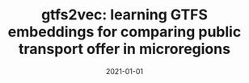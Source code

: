 ---
# Documentation: https://wowchemy.com/docs/managing-content/

title: 'gtfs2vec: learning GTFS embeddings for comparing public transport offer in
  microregions'
subtitle: ''
summary: ''
authors:
- Piotr Gramacki
- Szymon Woźniak
- szymanski
tags: []
categories: []
date: '2021-01-01'
lastmod: 2022-10-07T05:12:21Z
featured: false
draft: false

# Featured image
# To use, add an image named `featured.jpg/png` to your page's folder.
# Focal points: Smart, Center, TopLeft, Top, TopRight, Left, Right, BottomLeft, Bottom, BottomRight.
image:
  caption: ''
  focal_point: ''
  preview_only: false

# Projects (optional).
#   Associate this post with one or more of your projects.
#   Simply enter your project's folder or file name without extension.
#   E.g. `projects = ["internal-project"]` references `content/project/deep-learning/index.md`.
#   Otherwise, set `projects = []`.
projects: []
publishDate: '2022-10-07T05:12:20.540405Z'
publication_types:
- '1'
abstract: ''
publication: '*GeoSearch 2021 : Proceedings of the 1st ACM SIGSPATIAL International
  Workshop on Searching and Mining Large Collections of Geospatial Data, (GeoSearch
  2021) : Nov. 2nd, 2021, Beijing, China*'
doi: 10.1145/3486640.3491392
---